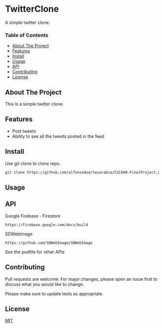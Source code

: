 # TwitterClone

A simple twitter clone. 

### Table of Contents
- [About The Project](#about-the-project) 
- [Features](#features)
- [Install](#install)
- [Usage](#usage)
- [API](#api)
- [Contributing](#contributing)
- [License](#license)

## About The Project
This is a simple twitter clone.

## Features
* Post tweets
* Ability to see all the tweets posted in the feed

## Install

Use git clone to clone repo.

```bash
git clone https://github.com/alfonsoduartesarabia/CSC690-FinalProject.git
```

## Usage

## API
Google Firebase - Firestore
```
https://firebase.google.com/docs/build
```
SDWebImage
```
https://github.com/SDWebImage/SDWebImage
```
See the podfile for other APIs

## Contributing
Pull requests are welcome. For major changes, please open an issue first to discuss what you would like to change.

Please make sure to update tests as appropriate.

## License
[MIT](https://choosealicense.com/licenses/mit/)

